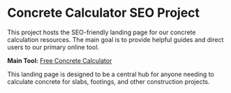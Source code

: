 # Concrete Calculator SEO Project

This project hosts the SEO-friendly landing page for our concrete calculation resources. The main goal is to provide helpful guides and direct users to our primary online tool.

**Main Tool:** [Free Concrete Calculator](https://concrete-calculator.pro/)

This landing page is designed to be a central hub for anyone needing to calculate concrete for slabs, footings, and other construction projects.